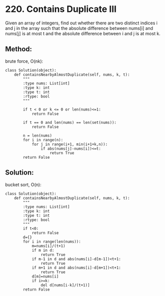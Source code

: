 # 220. Contains Duplicate III

Given an array of integers, find out whether there are two distinct indices i and j in the array such that the absolute difference between nums[i] and nums[j] is at most t and the absolute difference between i and j is at most k.

## Method:

brute force, O(nk):

    class Solution(object):
        def containsNearbyAlmostDuplicate(self, nums, k, t):
            """
            :type nums: List[int]
            :type k: int
            :type t: int
            :rtype: bool
            """
            
            if t < 0 or k <= 0 or len(nums)<=1:
                return False
            
            if t == 0 and len(nums) == len(set(nums)):
                return False
            
            n = len(nums)
            for i in range(n):
                for j in range(i+1, min(i+1+k,n)):
                    if abs(nums[j]-nums[i])<=t:
                        return True
            return False
            
## Solution:

bucket sort, O(n):

    class Solution(object):
        def containsNearbyAlmostDuplicate(self, nums, k, t):
            """
            :type nums: List[int]
            :type k: int
            :type t: int
            :rtype: bool
            """
            if t<0:
                return False
            d={}
            for i in range(len(nums)):
                m=nums[i]/(t+1)
                if m in d:
                    return True
                if m-1 in d and abs(nums[i]-d[m-1])<t+1:
                    return True
                if m+1 in d and abs(nums[i]-d[m+1])<t+1:
                    return True
                d[m]=nums[i]
                if i>=k:
                    del d[nums[i-k]/(t+1)]
            return False